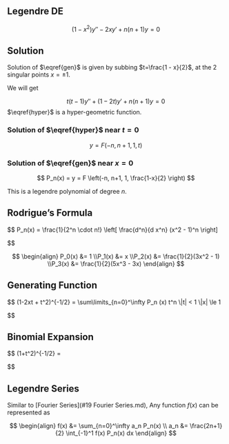 ## Legendre DE

$$
(1-x^2) y'' -
2xy' +
n(n+1)y
= 0
\label{gen}
$$

## Solution

Solution of $\eqref{gen}$ is given by subbing $t=\frac{1 - x}{2}$, at the 2 singular points $x = \pm 1$.

We will get

$$
t(t-1)y'' + (1-2t)y' + n(n+1)y = 0
\label{hyper}
$$
$\eqref{hyper}$ is a hyper-geometric function.

### Solution of $\eqref{hyper}$ near $t=0$

$$
y = F(-n, n+1, 1, t)
$$

### Solution of $\eqref{gen}$ near $x=0$

$$
P_n(x) =
y =
F \left(-n, n+1, 1, \frac{1-x}{2} \right)
$$

This is a legendre polynomial of degree $n$.

## Rodrigue’s Formula

$$
P_n(x) =
\frac{1}{2^n \cdot n!}
\left[
	\frac{d^n}{d x^n} (x^2 - 1)^n
\right]

$$

$$
\begin{align}
P_0(x) &= 1 \\P_1(x) &= x \\P_2(x) &= \frac{1}{2}(3x^2 - 1) \\P_3(x) &= \frac{1}{2}(5x^3 - 3x)
\end{align}
$$

## Generating Function

$$
(1-2xt + t^2)^{-1/2} = \sum\limits_{n=0}^\infty P_n (x) t^n \\|t| < 1 \\|x| \le 1

$$

## Binomial Expansion

$$
(1+t^2)^{-1/2} =

$$

## Legendre Series

Similar to [Fourier Series](#19 Fourier Series.md), Any function $f(x)$ can be represented as

$$
\begin{align}
f(x) &= \sum_{n=0}^\infty a_n P_n(x) \\
a_n &= \frac{2n+1}{2} \int_{-1}^1 f(x) P_n(x) dx
\end{align}
$$
